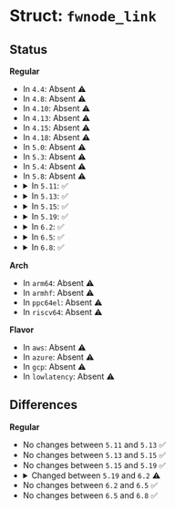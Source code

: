 # Struct: <code>fwnode_link</code>

## Status
<b>Regular</b>
<ul>
<li>
In <code>4.4</code>: Absent ⚠️
</li>
<li>
In <code>4.8</code>: Absent ⚠️
</li>
<li>
In <code>4.10</code>: Absent ⚠️
</li>
<li>
In <code>4.13</code>: Absent ⚠️
</li>
<li>
In <code>4.15</code>: Absent ⚠️
</li>
<li>
In <code>4.18</code>: Absent ⚠️
</li>
<li>
In <code>5.0</code>: Absent ⚠️
</li>
<li>
In <code>5.3</code>: Absent ⚠️
</li>
<li>
In <code>5.4</code>: Absent ⚠️
</li>
<li>
In <code>5.8</code>: Absent ⚠️
</li>
<li>
<details>
<summary>In <code>5.11</code>: ✅</summary>

```c
struct fwnode_link {
    struct fwnode_handle *supplier;
    struct list_head s_hook;
    struct fwnode_handle *consumer;
    struct list_head c_hook;
};
```
</details>
</li>
<li>
<details>
<summary>In <code>5.13</code>: ✅</summary>

```c
struct fwnode_link {
    struct fwnode_handle *supplier;
    struct list_head s_hook;
    struct fwnode_handle *consumer;
    struct list_head c_hook;
};
```
</details>
</li>
<li>
<details>
<summary>In <code>5.15</code>: ✅</summary>

```c
struct fwnode_link {
    struct fwnode_handle *supplier;
    struct list_head s_hook;
    struct fwnode_handle *consumer;
    struct list_head c_hook;
};
```
</details>
</li>
<li>
<details>
<summary>In <code>5.19</code>: ✅</summary>

```c
struct fwnode_link {
    struct fwnode_handle *supplier;
    struct list_head s_hook;
    struct fwnode_handle *consumer;
    struct list_head c_hook;
};
```
</details>
</li>
<li>
<details>
<summary>In <code>6.2</code>: ✅</summary>

```c
struct fwnode_link {
    struct fwnode_handle *supplier;
    struct list_head s_hook;
    struct fwnode_handle *consumer;
    struct list_head c_hook;
    u8 flags;
};
```
</details>
</li>
<li>
<details>
<summary>In <code>6.5</code>: ✅</summary>

```c
struct fwnode_link {
    struct fwnode_handle *supplier;
    struct list_head s_hook;
    struct fwnode_handle *consumer;
    struct list_head c_hook;
    u8 flags;
};
```
</details>
</li>
<li>
<details>
<summary>In <code>6.8</code>: ✅</summary>

```c
struct fwnode_link {
    struct fwnode_handle *supplier;
    struct list_head s_hook;
    struct fwnode_handle *consumer;
    struct list_head c_hook;
    u8 flags;
};
```
</details>
</li>
</ul>
<b>Arch</b>
<ul>
<li>
In <code>arm64</code>: Absent ⚠️
</li>
<li>
In <code>armhf</code>: Absent ⚠️
</li>
<li>
In <code>ppc64el</code>: Absent ⚠️
</li>
<li>
In <code>riscv64</code>: Absent ⚠️
</li>
</ul>
<b>Flavor</b>
<ul>
<li>
In <code>aws</code>: Absent ⚠️
</li>
<li>
In <code>azure</code>: Absent ⚠️
</li>
<li>
In <code>gcp</code>: Absent ⚠️
</li>
<li>
In <code>lowlatency</code>: Absent ⚠️
</li>
</ul>

## Differences
<b>Regular</b>
<ul>
<li>
No changes between <code>5.11</code> and <code>5.13</code> ✅
</li>
<li>
No changes between <code>5.13</code> and <code>5.15</code> ✅
</li>
<li>
No changes between <code>5.15</code> and <code>5.19</code> ✅
</li>
<li>
<details>
<summary>Changed between <code>5.19</code> and <code>6.2</code> ⚠️</summary>
<ul>
<li>
<b>Field added. </b>
<code>u8 flags</code>
</li>
</ul>
</details>
</li>
<li>
No changes between <code>6.2</code> and <code>6.5</code> ✅
</li>
<li>
No changes between <code>6.5</code> and <code>6.8</code> ✅
</li>
</ul>
